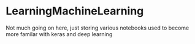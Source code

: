 # LearningMachineLearning
Not much going on here, just storing various notebooks used to become more familar with keras and deep learning
